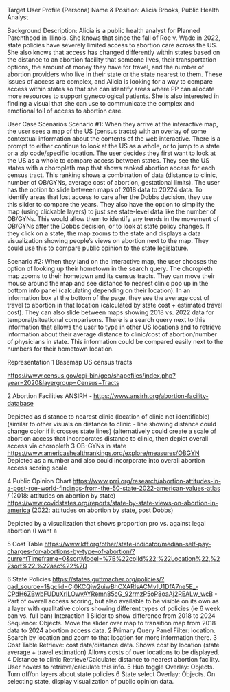 Target User Profile (Persona)
Name & Position: Alicia Brooks, Public Health Analyst

Background Description: Alicia is a public health analyst for Planned Parenthood in Illinois. She knows that since the fall of Roe v. Wade in 2022, state policies have severely limited access to abortion care across the US. She also knows that access has changed differently within states based on the distance to an abortion facility that someone lives, their transportation options, the amount of money they have for travel, and the number of abortion providers who live in their state or the state nearest to them. These issues of access are complex, and Alicia is looking for a way to compare access within states so that she can identify areas where PP can allocate more resources to support gynecological patients. She is also interested in finding a visual that she can use to communicate the complex and emotional toll of access to abortion care.

User Case Scenarios
Scenario #1: When they arrive at the interactive map, the user sees a map of the US (census tracts) with an overlay of some contextual information about the contents of the web interactive. There is a prompt to either continue to look at the US as a whole, or to jump to a state or a zip code/specific location. The user decides they first want to look at the US as a whole to compare access between states. They see the US states with a choropleth map that shows ranked abortion access for each census tract. This ranking shows a combination of data (distance to clinic, number of OB/GYNs, average cost of abortion, gestational limits). The user has the option to slide between maps of 2018 data to 20224 data. To identify areas that lost access to care after the Dobbs decision, they use this slider to compare the years. They also have the option to simplify the map (using clickable layers) to just see state-level data like the number of OB/GYNs. This would allow them to identify any trends in the movement of OB/GYNs after the Dobbs decision, or to look at state policy changes. If they click on a state, the map zooms to the state and displays a data visualization showing people’s views on abortion next to the map. They could use this to compare public opinion to the state legislature.  

Scenario #2: When they land on the interactive map, the user chooses the option of looking up their hometown in the search query. The choropleth map zooms to their hometown and its census tracts. They can move their mouse around the map and see distance to nearest clinic pop up in the bottom info panel (calculating depending on their location). In an information box at the bottom of the page, they see the average cost of travel to abortion in that location (calculated by state cost + estimated travel cost). They can also slide between maps showing 2018 vs. 2022 data for temporal/situational comparisons. There is a search query next to this information that allows the user to type in other US locations and to retrieve information about their average distance to clinic/cost of abortion/number of physicians in state. This information could be compared easily next to the numbers for their hometown location. 




Representation
1
Basemap
US census tracts 

https://www.census.gov/cgi-bin/geo/shapefiles/index.php?year=2020&layergroup=Census+Tracts


2
Abortion Facilities
ANSIRH - https://www.ansirh.org/abortion-facility-database

Depicted as distance to nearest clinic (location of clinic not identifiable) (similar to other visuals on distance to clinic - line showing distance could change color if it crosses state lines) (alternatively could create a scale of abortion access that incorporates distance to clinic, then depict overall access via choropleth
3
OB-GYNs in state 
https://www.americashealthrankings.org/explore/measures/OBGYN
Depicted as a number and also could incorporate into overall abortion access scoring scale


4
Public Opinion Chart
https://www.prri.org/research/abortion-attitudes-in-a-post-roe-world-findings-from-the-50-state-2022-american-values-atlas / (2018: attitudes on abortion by state)
https://www.covidstates.org/reports/state-by-state-views-on-abortion-in-america
(2022: attitudes on abortion by state, post Dobbs)

Depicted by a visualization that shows proportion pro vs. against legal abortion (I want a 


5
Cost Table
https://www.kff.org/other/state-indicator/median-self-pay-charges-for-abortions-by-type-of-abortion/?currentTimeframe=0&sortModel=%7B%22colId%22:%22Location%22,%22sort%22:%22asc%22%7D


6
State Policies
https://states.guttmacher.org/policies/?gad_source=1&gclid=Cj0KCQjw2uiwBhCXARIsACMvIU1DfA7ne5E_-CPdH6ZBwbFUDuXrILOwvAYRemn85cG_92rmzP5oP8oaAj2REALw_wcB - Part of overall access scoring, but also available to be visible on its own as a layer with qualitative colors showing different types of policies (ie 6 week ban vs. full ban)
Interaction
1
Slider to show difference from 2018 to 2024
Sequence: Objects. Move the slider over map to transition map from 2018 data to 2024 abortion access data. 
2
Primary Query Panel
Filter: location. Search by location and zoom to that location for more information there.
3
Cost Table
Retrieve: cost data/distance data. Shows cost by location (state average + travel estimation) Allows costs of over locations to be displayed. 
4
Distance to clinic
Retrieve/Calculate: distance to nearest abortion facility. User hovers to retrieve/calculate this info.
5
Hub toggle
Overlay: Objects. Turn off/on layers about state policies
6
State select
Overlay: Objects. On selecting state, display visualization of public opinion data.


